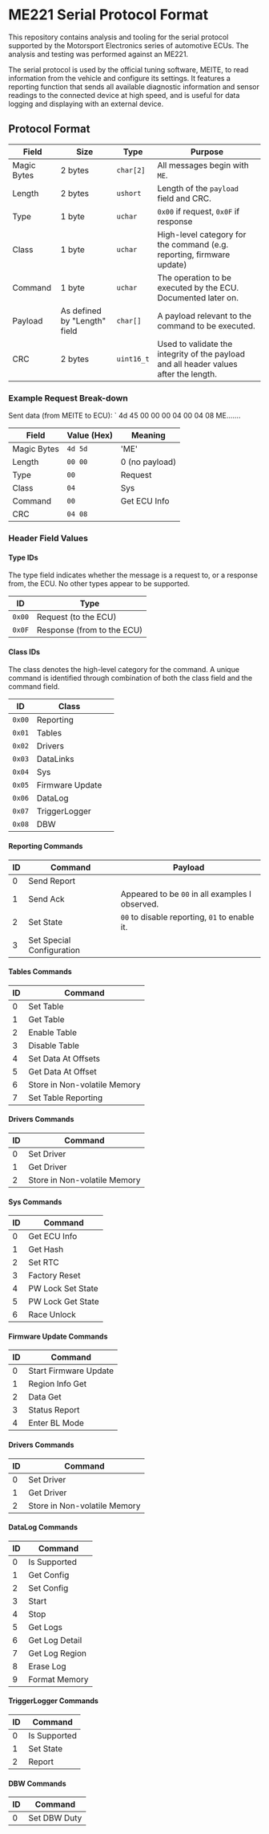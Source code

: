 # ME221 Serial Protocol Format
This repository contains analysis and tooling for the serial protocol supported by the Motorsport Electronics series of automotive ECUs. The analysis and testing was performed against an ME221.

The serial protocol is used by the official tuning software, MEITE, to read information from the vehicle and configure its settings. It features a reporting function that sends all available diagnostic information and sensor readings to the connected device at high speed, and is useful for data logging and displaying with an external device.
## Protocol Format

| Field       | Size                         | Type       | Purpose                                                                               |
| ----------- | ---------------------------- | ---------- | ------------------------------------------------------------------------------------- |
| Magic Bytes | 2 bytes                      | `char[2]`  | All messages begin with `ME`.                                                         |
| Length      | 2 bytes                      | `ushort`   | Length of the `payload` field and CRC.                                                |
| Type        | 1 byte                       | `uchar`    | `0x00` if request, `0x0F` if response                                                 |
| Class       | 1 byte                       | `uchar`    | High-level category for the command (e.g. reporting, firmware update)                 |
| Command     | 1 byte                       | `uchar`    | The operation to be executed by the ECU. Documented later on.                         |
| Payload     | As defined by "Length" field | `char[]`   | A payload relevant to the command to be executed.                                     |
| CRC         | 2 bytes                      | `uint16_t` | Used to validate the integrity of the payload and all header values after the length. |
### Example Request Break-down

Sent data (from MEITE to ECU):
`    4d 45 00 00 00 04 00 04 08                        ME.......        

| Field       | Value (Hex) | **Meaning**    |
| ----------- | ----------- | -------------- |
| Magic Bytes | `4d 5d`     | 'ME'           |
| Length      | `00 00`     | 0 (no payload) |
| Type        | `00`        | Request        |
| Class       | `04`        | Sys            |
| Command     | `00`        | Get ECU Info   |
| CRC         | `04 08`     |                |

### Header Field Values

#### Type IDs
The type field indicates whether the message is a request to, or a response from, the ECU. No other types appear to be supported.

| **ID** | **Type**                   |
| ------ | -------------------------- |
| `0x00` | Request (to the ECU)       |
| `0x0F` | Response (from to the ECU) |

#### Class IDs
The class denotes the high-level category for the command. A unique command is identified through combination of both the class field and the command field.

| ID     | Class           |     |
| ------ | --------------- | --- |
| `0x00` | Reporting       |     |
| `0x01` | Tables          |     |
| `0x02` | Drivers         |     |
| `0x03` | DataLinks       |     |
| `0x04` | Sys             |     |
| `0x05` | Firmware Update |     |
| `0x06` | DataLog         |     |
| `0x07` | TriggerLogger   |     |
| `0x08` | DBW             |     |

#### Reporting Commands

| ID  | Command                   | Payload                                         |
| --- | ------------------------- | ----------------------------------------------- |
| 0   | Send Report               |                                                 |
| 1   | Send Ack                  | Appeared to be `00` in all examples I observed. |
| 2   | Set State                 | `00` to disable reporting, `01` to enable it.   |
| 3   | Set Special Configuration |                                                 |
#### Tables Commands

| ID  | Command                      |
| --- | ---------------------------- |
| 0   | Set Table                    |
| 1   | Get Table                    |
| 2   | Enable Table                 |
| 3   | Disable Table                |
| 4   | Set Data At Offsets          |
| 5   | Get Data At Offset           |
| 6   | Store in Non-volatile Memory |
| 7   | Set Table Reporting          |
#### Drivers Commands

| ID  | Command                      |
| --- | ---------------------------- |
| 0   | Set Driver                   |
| 1   | Get Driver                   |
| 2   | Store in Non-volatile Memory |
#### Sys Commands

| ID  | Command           |
| --- | ----------------- |
| 0   | Get ECU Info      |
| 1   | Get Hash          |
| 2   | Set RTC           |
| 3   | Factory Reset     |
| 4   | PW Lock Set State |
| 5   | PW Lock Get State |
| 6   | Race Unlock       |

#### Firmware Update Commands

| ID  | Command               |
| --- | --------------------- |
| 0   | Start Firmware Update |
| 1   | Region Info Get       |
| 2   | Data Get              |
| 3   | Status Report         |
| 4   | Enter BL Mode         |

#### Drivers Commands

| ID  | Command                      |
| --- | ---------------------------- |
| 0   | Set Driver                   |
| 1   | Get Driver                   |
| 2   | Store in Non-volatile Memory |
#### DataLog Commands

| ID  | Command        |
| --- | -------------- |
| 0   | Is Supported   |
| 1   | Get Config     |
| 2   | Set Config     |
| 3   | Start          |
| 4   | Stop           |
| 5   | Get Logs       |
| 6   | Get Log Detail |
| 7   | Get Log Region |
| 8   | Erase Log      |
| 9   | Format Memory  |

#### TriggerLogger Commands

| ID  | Command      |
| --- | ------------ |
| 0   | Is Supported |
| 1   | Set State    |
| 2   | Report       |
#### DBW Commands

| ID  | Command      |
| --- | ------------ |
| 0   | Set DBW Duty |

